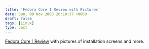 ```yaml
---
title: 'Fedora Core 1 Review with Pictures'
date: Sun, 09 Nov 2003 20:10:37 +0000
draft: false
tags: [Linux]
type: post
---
```


[Fedora Core 1 Review](http://www.linuxelectrons.com/staticpages/index.php?page=20031109063524188) with pictures of installation screens and more.